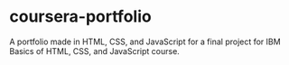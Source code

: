 # coursera-portfolio
A portfolio made in HTML, CSS, and JavaScript for a final project for IBM Basics of HTML, CSS, and JavaScript course.
